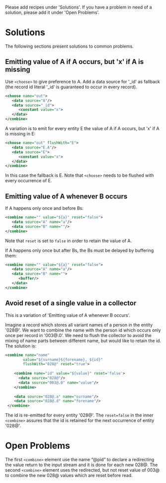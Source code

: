 Please add recipes under 'Solutions'. If you have a problem in need of a solution, please add it under 'Open Problems'.

# Solutions

The following sections present solutions to common problems.

## Emitting value of A if A occurs, but 'x' if A is missing
Use `<choose>` to give preference to A. Add a data source for '_id' as fallback (the record id literal '_id' is guaranteed to occur in every record).

```xml
<choose name="out">
   <data source="A"/>
   <data source="_id">
      <constant value="x">
   </data>
</combine>
```
A variation is to emit for every entity E the value of A if A occurs, but 'x' if A is missing in E:
```xml
<choose name="out" flushWith="E">
   <data source="E.A"/>
   <data source="E">
      <constant value="x">
   </data>
</combine>
```
In this case the fallback is E. Note that `<choose>` needs to be flushed with every occurrence of E.

## Emitting value of A whenever B occurs

If A happens only once and before Bs:

```xml
<combine name="" value="${a}" reset="false">
   <data source="A" name="a"/>
   <data source="B" name=""/>
</combine>
```
Note that `reset` is set to `false` in order to retain the value of A.

If A happens only once but after Bs, the Bs must be delayed by buffering them:
```xml
<combine name="" value="${a}" reset="false">
   <data source="A" name="a"/>
   <data source="B" name="">
      <buffer/>   
   </data>
</combine>
```

## Avoid reset of a single value in a collector

This is a variation of 'Emitting value of A whenever B occurs'.

Imagine a record which stores all variant names of a person in the entity '028@'. We want to combine the name with the person id which occurs only once per record in '003@.0'. We need to flush the collector to avoid the mixing of name parts between different name, but would like to retain the id.
The solution is:
 
```xml
<combine name="name"
        value="${surname}${forename}, ${id}"
        flushWith="028@" reset="true">
    
    <combine name="id" value="${value}" reset='false'>
      <data source="028@"/>
      <data source="003@.0" name="value"/> 
    </combine>
      
    <data source="028@.a" name="surname"/>  
    <data source="028@.d" name="forename"/>  
 </combine>  
```
The id is re-emitted for every entity '028@'. The `reset=false` in the inner `<combine>` assures that the id is retained for the next occurrence of entity '028@'.




# Open Problems



The first `<combine>` element use the name “@pid” to declare a redirecting the value return to the input stream and it is done for each new 028@. The second `<combine>` element uses the redirected, but not reset value of 003@ to combine the new 028@ values which are reset before read.